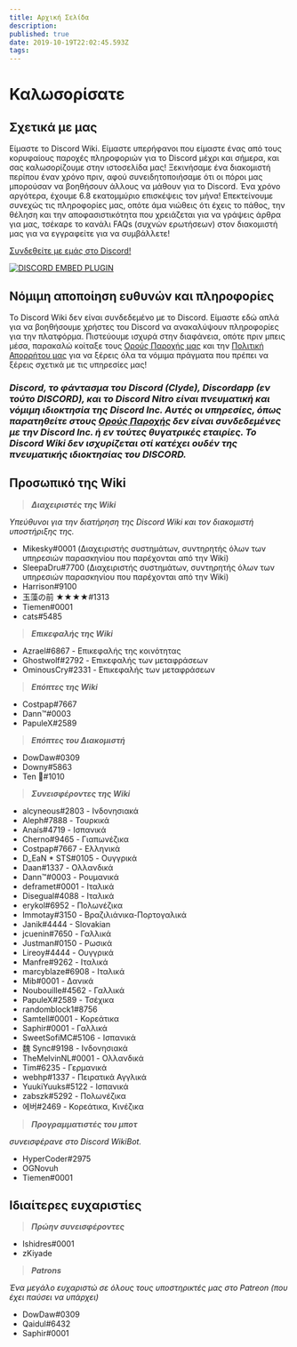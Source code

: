 ```yaml
---
title: Αρχική Σελίδα
description: 
published: true
date: 2019-10-19T22:02:45.593Z
tags: 
---
```


# Καλωσορίσατε
## Σχετικά με μας

Είμαστε το Discord Wiki. Είμαστε υπερήφανοι που είμαστε ένας από τους κορυφαίους παροχές πληροφοριών για το Discord μέχρι και σήμερα, και σας καλωσορίζουμε στην ιστοσελίδα μας! Ξεκινήσαμε ένα διακομιστή περίπου έναν χρόνο πριν, αφού συνειδητοποιήσαμε ότι οι πόροι μας μπορούσαν να βοηθήσουν άλλους να μάθουν για το Discord. Ένα χρόνο αργότερα, έχουμε 6.8 εκατομμύριο επισκέψεις τον μήνα! Επεκτείνουμε συνεχώς τις πληροφορίες μας, οπότε άμα νιώθεις ότι έχεις το πάθος, την θέληση και την αποφασιστικότητα που χρειάζεται για να γράψεις άρθρα για μας, τσέκαρε το κανάλι FAQs (συχνών ερωτήσεων) στον διακομιστή μας για να εγγραφείτε για να συμβάλλετε!

[Συνδεθείτε με εμάς στο Discord!](https://discord.gg/ZRJ9Ghh)

<a href="https://discord.gg/ZRJ9Ghh">![DISCORD EMBED PLUGIN](https://discordapp.com/api/guilds/367460196148183040/widget.png?style=banner2)</a>

## Νόμιμη αποποίηση ευθυνών και πληροφορίες
Το Discord Wiki δεν είναι συνδεδεμένο με το Discord. Είμαστε εδώ απλά για να βοηθήσουμε χρήστες του Discord να ανακαλύψουν πληροφορίες για την πλατφόρμα. Πιστεύουμε ισχυρά στην διαφάνεια, οπότε πριν μπεις μέσα, παρακαλώ κοίταξε τους [Ορούς Παροχής μας](/el/terms) και την [Πολιτική Απορρήτου μας](/el/privacy) για να ξέρεις όλα τα νόμιμα πράγματα που πρέπει να ξέρεις σχετικά με τις υπηρεσίες μας!

### ***Discord, το φάντασμα του Discord (Clyde), Discordapp (εν τούτο DISCORD), και το Discord Nitro είναι πνευματική και νόμιμη ιδιοκτησία της Discord Inc. Αυτές οι υπηρεσίες, όπως παρατηθείτε στους [Ορούς Παροχής](/el/terms) δεν είναι συνδεδεμένες με την Discord Inc. ή εν τούτες θυγατρικές εταιρίες. Το Discord Wiki δεν ισχυρίζεται οτί κατέχει ουδέν της πνευματικής ιδιοκτησίας του DISCORD.***

## Προσωπικό της Wiki

> ***Διαχειριστές της Wiki***

*Υπεύθυνοι για την διατήρηση της Discord Wiki και τον διακομιστή υποστήριξης της.*
* Mikesky#0001 (Διαχειριστής συστημάτων, συντηρητής όλων των υπηρεσιών παρασκηνίου που παρέχονται από την Wiki)
* SleepaDru#7700 (Διαχειριστής συστημάτων, συντηρητής όλων των υπηρεσιών παρασκηνίου που παρέχονται από την Wiki)
* Harrison#9100
* 玉藻の前 ★★★★#1313
* Tiemen#0001
* cats#5485

> ***Επικεφαλής της Wiki***

* Azrael#6867 - Επικεφαλής της κοινότητας
* Ghostwolf#2792 - Επικεφαλής των μεταφράσεων
* OminousCry#2331 - Επικεφαλής των μεταφράσεων

> ***Επόπτες της Wiki***

* Costpap#7667
* Dann™#0003
* PapuleX#2589

> ***Επόπτες του Διακομιστή***

* DowDaw#0309
* Downy#5863
* Ten 🌈#1010

> ***Συνεισφέροντες της Wiki***

* alcyneous#2803 - Ινδονησιακά
* Aleph#7888 - Τουρκικά
* Anaís#4719 - Ισπανικά
* Cherno#9465 - Γιαπωνέζικα
* Costpap#7667 - Ελληνικά
* D_EaN * STS#0105 - Ουγγρικά
* Daan#1337 - Ολλανδικά
* Dann™#0003 - Ρουμανικά
* deframet#0001 - Ιταλικά
* Disegual#4088 - Ιταλικά
* erykol#6952 - Πολωνέζικα
* Immotay#3150 - Βραζιλιάνικα-Πορτογαλικά
* Janik#4444 - Slovakian
* jcuenin#7650 - Γαλλικά
* Justman#0150 - Ρωσικά
* Lireoy#4444 - Ουγγρικά
* Manfre#9262 - Ιταλικά
* marcyblaze#6908 - Ιταλικά
* Mib#0001 - Δανικά
* Noubouille#4562 - Γαλλικά
* PapuleX#2589 - Τσέχικα
* randomblock1#8756
* Samtell#0001 - Κορεάτικα
* Saphir#0001 - Γαλλικά
* SweetSofiMC#5106 - Ισπανικά
* 魏 Sync#9198 - Ινδονησιακά
* TheMelvinNL#0001 - Ολλανδικά
* Tim#6235 - Γερμανικά
* webhp#1337 - Πειρατικά Αγγλικά
* YuukiYuuks#5122 - Ισπανικά
* zabszk#5292 - Πολωνέζικα
* 에버#2469 - Κορεάτικα, Κινέζικα

> ***Προγραμματιστές του μποτ***

*συνεισφέρανε στο Discord WikiBot.*
* HyperCoder#2975
* OGNovuh
* Tiemen#0001

## Ιδιαίτερες ευχαριστίες

> ***Πρώην συνεισφέροντες***

* Ishidres#0001
* zKiyade

> ***Patrons***

*Ένα μεγάλο ευχαριστώ σε όλους τους υποστηρικτές μας στο Patreon (που έχει παύσει να υπάρχει)*

* DowDaw#0309
* Qaidul#6432
* Saphir#0001